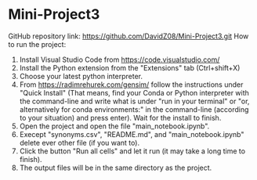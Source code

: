 # Mini-Project3
GitHub repository link: https://github.com/DavidZ08/Mini-Project3.git
How to run the project:
1. Install Visual Studio Code from https://code.visualstudio.com/
2. Install the Python extension from the "Extensions" tab (Ctrl+shift+X)
3. Choose your latest python interpreter.
4. From https://radimrehurek.com/gensim/ follow the instructions under "Quick Install" (That means, find your Conda or Python interpreter with the command-line and write what is under "run in your terminal" or "or, alternatively for conda environments:" in the command-line (according to your situation) and press enter). Wait for the install to finish.
5. Open the project and open the file "main_notebook.ipynb".
6. Execept "synonyms.csv", "README.md", and "main_notebook.ipynb" delete ever other file (if you want to).
7. Click the button "Run all cells" and let it run (it may take a long time to finish).
8. The output files will be in the same directory as the project.
